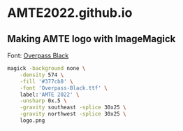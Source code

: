 # AMTE2022.github.io

## Making AMTE logo with ImageMagick
Font: [Overpass Black](https://fonts.google.com/specimen/Overpass)
```bash
magick -background none \
    -density 574 \
    -fill '#377cb8' \
    -font 'Overpass-Black.ttf' \
    label:'AMTE 2022' \
    -unsharp 0x.5 \
    -gravity southeast -splice 30x25 \
    -gravity northwest -splice 30x25 \
    logo.png
```
